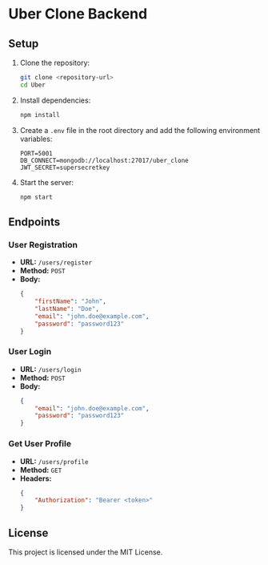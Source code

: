 # Uber Clone Backend

## Setup

1. Clone the repository:
    ```sh
    git clone <repository-url>
    cd Uber
    ```

2. Install dependencies:
    ```sh
    npm install
    ```

3. Create a `.env` file in the root directory and add the following environment variables:
    ```env
    PORT=5001
    DB_CONNECT=mongodb://localhost:27017/uber_clone
    JWT_SECRET=supersecretkey
    ```

4. Start the server:
    ```sh
    npm start
    ```

## Endpoints

### User Registration
- **URL:** `/users/register`
- **Method:** `POST`
- **Body:**
    ```json
    {
        "firstName": "John",
        "lastName": "Doe",
        "email": "john.doe@example.com",
        "password": "password123"
    }
    ```

### User Login
- **URL:** `/users/login`
- **Method:** `POST`
- **Body:**
    ```json
    {
        "email": "john.doe@example.com",
        "password": "password123"
    }
    ```

### Get User Profile
- **URL:** `/users/profile`
- **Method:** `GET`
- **Headers:**
    ```json
    {
        "Authorization": "Bearer <token>"
    }
    ```

## License

This project is licensed under the MIT License.
